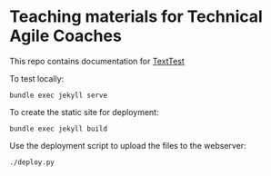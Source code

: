 Teaching materials for Technical Agile Coaches
==============================================

This repo contains documentation for [TextTest](https://github.com/texttest)

To test locally:

    bundle exec jekyll serve

To create the static site for deployment:

    bundle exec jekyll build

Use the deployment script to upload the files to the webserver:

    ./deploy.py

